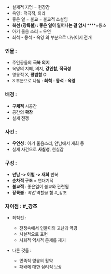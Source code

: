 - 실제적 지명 = 현장감
- 옥영 : 적극적, 의리
- 좋은 일 = 불교 = 불교적 소설임
- **복선 (장륙불) : 좋은 일이 일어나는 걸 암시**
			****=퉁소
- 아기 울음 소리 = 우연
- 최척 - 몽석 - 옥영 의 부분으로 나뉘어서 전개
### 인물 :
- 주인공들의 **극복** **의지**
- 옥영의 지혜, 의지, **강인함, 적극성**
- 영웅적 X, **평범함** O
- 3 부분으로 나뉨 : **최척 - 몽석 - 옥영**

### 배경 :
- **구체적** 시공간
- 공간의 **확장**
- 실제 전쟁

### 사건 :
- **우연성** : 아기 울음소리, 안남에서 재회 등
- 실제 사건으로 **사실성**, 현실감

### 구성 : 
- **만남 -> 이별 -> 재회** 반복
- **순차적 구조** = 연대기적
- **불교적** : 좋은일이 불교와 관련됨
- **장륙불** : *복선* 역할을 함 #_강조 


### 차이점 : #_강조
- 최척전 : 
	- 전쟁속에서 인물이의 고난과 역경
	- 사실적으로 표현
	- 사회적 역사적 문제를 제기

- 다른 것들 : 
	- 민족적 영웅의 활약
	- 패배에 대한 심리적 보상